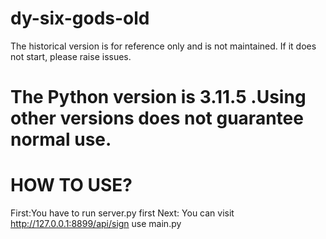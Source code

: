 # dy-six-gods-old
The historical version is for reference only and is not maintained.
If it does not start, please raise issues.

# The Python version is 3.11.5 .Using other versions does not guarantee normal use.
# HOW TO USE?
First:You have to run server.py first
Next: You can visit http://127.0.0.1:8899/api/sign use main.py
